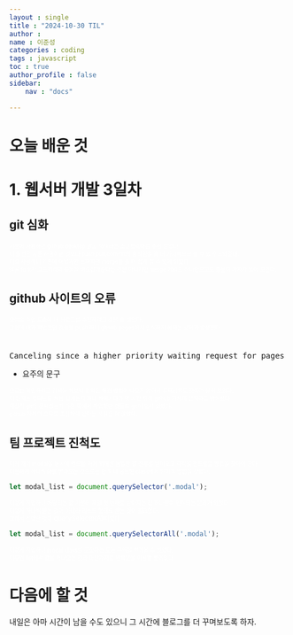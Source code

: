```yaml
---
layout : single
title : "2024-10-30 TIL"
author : 
name : 이준성
categories : coding
tags : javascript
toc : true
author_profile : false
sidebar:
    nav : "docs"

---
```



# 오늘 배운 것 

# 1. 웹서버 개발 3일차 


## git 심화 <br>
<span style = "color:white; font-size:70%">기존에 사용하던 github desktop 말고 fork라는 소프트웨어를 추천 받았다.<br>
 이 물건은 기존 사용하던 것보다 push,pull,commit의 움직임을 좀 더 가시적으로 볼 수 있게 도와준다.<br>
이걸 사용하니 기존에 어렵게만 느껴지던 merge를 좀 더 쉽게 할 수 있게 되었다<br>
물론 fork가 코드끼리의 충돌을 바로잡아준다는 것은 아니지만 merge 키워드 하나만으로도 충분히 가치가 있어 보인다.
</span>

## github 사이트의 오류
<span style = "color:white; font-size:70%">오늘은 수업 도중에 내 블로그를 수정하려고 손을 좀 보았다.<br>
그런데 내가 작업했던 것들을 push 하니 github pages에서 인식하지 못하는 문제가 발생했다.<br>
<br>
<br>
</span>

<pre>
Canceling since a higher priority waiting request for pages build and deployment @ main exists
</pre>
- 요주의 문구<br>

<span style = "color:white; font-size:70%">
오류를 확인하려고 검색을 해보니 정확한 해결 방법이 나오지 않아서 튜터님께도 찾아가 물어 보았다.<br> 
이 문제는 튜터님도 처음 보시는지 꽤나 해메시다가 몇 시간 뒤에 github 자체의 문제라고 밝히셨다.<br>
확실히 git의 문제였는지 다른 쪽에서 작업했던 것들도 git이 밀려 있었다.<br>
github 자체의 오류도 조심해야 한다는 사실은 잘 알았다.
</span>


## 팀 프로젝트 진척도
<span style = "color:white; font-size:70%">
여러 개의 modal을 동시에 컨트롤 하기 위해선 동일한 값 전부를 받아오고 각각을 컨트롤할 방법을 찾아야 한다.<br>
이전까지 하나씩 id를 받아오는 것으로는 안 되니 공통된 class에서 받아올 방법을 찾았다.<br>
</span>

```js
let modal_list = document.querySelector('.modal');
```

<span style = "color:white; font-size:70%">
이렇게 작업하니 해당되는 값 가운데 제일 첫 번째로 받아지는 값 하나만이 인식되는 문제가 있었다.<br>
이렇게 하나씩 받는 것이 아니라 리스트 형태로 받는 것이 필요했다.<br>
그래서 선택한 것이 <span style = "color:white; font-size:120%">querySelectorAll</span>이었다. 
</span>

```js
let modal_list = document.querySelectorAll('.modal');
```

<span style = "color:white; font-size:70%">
이렇게 작업하니 modal class를 포함하는 모든 구역을 받아올 수 있었다.<br>
이후엔 list에서 값을 꺼내오는 것과 마찬가지로 반복문을 이용할 뿐이었다.<br>
</span>

# 다음에 할 것
내일은 아마 시간이 남을 수도 있으니 그 시간에 블로그를 더 꾸며보도록 하자.